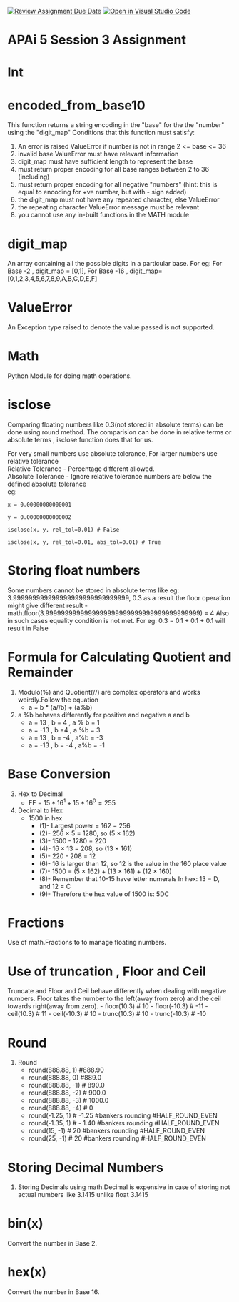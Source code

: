 [![Review Assignment Due Date](https://classroom.github.com/assets/deadline-readme-button-22041afd0340ce965d47ae6ef1cefeee28c7c493a6346c4f15d667ab976d596c.svg)](https://classroom.github.com/a/gQ_doPhb)
[![Open in Visual Studio Code](https://classroom.github.com/assets/open-in-vscode-2e0aaae1b6195c2367325f4f02e2d04e9abb55f0b24a779b69b11b9e10269abc.svg)](https://classroom.github.com/online_ide?assignment_repo_id=15279876&assignment_repo_type=AssignmentRepo)
# APAi 5 Session 3 Assignment

# Int

# encoded_from_base10
This function returns a string encoding in the "base" for the the "number" using the "digit_map"
Conditions that this function must satisfy:
1. An error is raised ValueError if number is not in range 2 <= base <= 36 
2. invalid base ValueError must have relevant information
3. digit_map must have sufficient length to represent the base
4. must return proper encoding for all base ranges between 2 to 36 (including)
5. must return proper encoding for all negative "numbers" (hint: this is equal to encoding for +ve number, but with - sign added)
6. the digit_map must not have any repeated character, else ValueError
7. the repeating character ValueError message must be relevant
8. you cannot use any in-built functions in the MATH module

# digit_map

An array containing all the possible digits in a particular base. For eg: For Base -2 , digit_map = [0,1], For Base -16 , digit_map=[0,1,2,3,4,5,6,7,8,9,A,B,C,D,E,F]

# ValueError
An Exception type raised to denote the value passed is not supported.

# Math
Python Module for doing math operations.

# isclose
Comparing floating numbers like 0.3(not stored in absolute terms) can be done using round method. The comparision can be done in relative terms or absolute terms , isclose function does that for us.

For very small numbers use absolute tolerance, For larger numbers use relative tolerance<br>
    Relative Tolerance - Percentage different allowed.<br>
    Absolute Tolerance - Ignore relative tolerance numbers are below the defined absolute tolerance<br> 
    eg: 
    
    x = 0.00000000000001
    
    y = 0.00000000000002
    
    isclose(x, y, rel_tol=0.01) # False
    
    isclose(x, y, rel_tol=0.01, abs_tol=0.01) # True


# Storing float numbers
Some numbers cannot be stored in absolute terms like eg: 3.999999999999999999999999999999, 0.3 as a result the floor operation might give different result
    - math.floor(3.9999999999999999999999999999999999999999) = 4
Also in such cases equality condition is not met. For eg: 0.3 = 0.1 + 0.1 + 0.1 will result in False

# Formula for Calculating Quotient and Remainder
1. Modulo(%) and Quotient(//) are complex operators and works weirdly.Follow the equation
    - a = b * (a//b) + (a%b)
2. a %b  behaves differently for positive and negative a and b
    - a = 13 , b = 4 , a % b = 1
    - a = -13 , b =4 , a %b = 3
    - a = 13 , b = -4 , a%b = -3 
    - a = -13 , b = -4 , a%b = -1 

# Base Conversion 
3. Hex to Decimal
    - FF = $15 * 16^1 + 15 * 16^0 = 255$
4. Decimal to Hex
    - 1500 in hex
        - (1)- Largest power = 162 = 256 <br>
        - (2)- 256 × 5 = 1280, so (5 × 162)
        - (3)-	1500 - 1280 = 220
        - (4)-	16 × 13 = 208, so (13 × 161)
        - (5)-	220 - 208 = 12
        - (6)-	16 is larger than 12, so 12 is the value in the 160 place value
        - (7)-	1500 = (5 × 162) + (13 × 161) + (12 × 160)
        - (8)-	Remember that 10-15 have letter numerals In hex: 13 = D, and 12 = C
        - (9)- Therefore the hex value of 1500 is: 5DC

# Fractions
Use of math.Fractions to to manage floating numbers. 

# Use of truncation , Floor and Ceil
Truncate and Floor and Ceil behave differently when dealing with negative numbers. Floor takes the number to the left(away from zero) and the ceil towards right(away from zero).
    - floor(10.3)  # 10
    - floor(-10.3) # -11
    - ceil(10.3) # 11
    - ceil(-10.3) # 10 
    - trunc(10.3) # 10
    - trunc(-10.3) # -10
# Round
1. Round
    - round(888.88, 1) #888.90
    - round(888.88, 0) #889.0
    - round(888.88, -1) # 890.0
    - round(888.88, -2) # 900.0
    - round(888.88, -3) # 1000.0
    - round(888.88, -4) # 0
    - round(-1.25, 1) # -1.25 #bankers rounding #HALF_ROUND_EVEN
    - round(-1.35, 1) # - 1.40 #bankers rounding #HALF_ROUND_EVEN
    - round(15, -1) # 20 #bankers rounding #HALF_ROUND_EVEN
    - round(25, -1) # 20 #bankers rounding #HALF_ROUND_EVEN

# Storing Decimal Numbers
1. Storing Decimals using math.Decimal is expensive in case of storing not actual numbers like 3.1415 unlike float 3.1415

# bin(x)
Convert the number in Base 2.

# hex(x)
Convert the number in Base 16.

